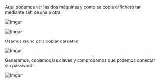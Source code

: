 Aquí podemos ver las dos máquinas y como se copia el fichero tar mediante ssh de una a otra.

![Imgur](http://i.imgur.com/8GW8cue.png)

![Imgur](http://i.imgur.com/vkfu9j3.png)

Usamos rsync para copiar carpetas:

![Imgur](http://i.imgur.com/77lRuJV.png)

Generamos, copiamos las claves y comprobamos que podemos conectar sin password:

![Imgur](http://i.imgur.com/yr3NxQW.png)
